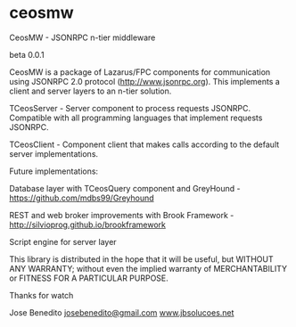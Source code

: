ceosmw
======

CeosMW - JSONRPC n-tier middleware

beta 0.0.1

CeosMW is a package of Lazarus/FPC components for communication using JSONRPC 2.0 protocol (http://www.jsonrpc.org). This implements a client and server layers to an n-tier solution.

TCeosServer - Server component to process requests JSONRPC. Compatible with all programming languages that implement requests JSONRPC.

TCeosClient - Component client that makes calls according to the default server implementations.

Future implementations:

Database layer with TCeosQuery component and GreyHound - https://github.com/mdbs99/Greyhound

REST and web broker improvements with Brook Framework - http://silvioprog.github.io/brookframework

Script engine for server layer

This library is distributed in the hope that it will be useful, but WITHOUT ANY WARRANTY; without even the implied warranty of MERCHANTABILITY or FITNESS FOR A PARTICULAR PURPOSE.

Thanks for watch

Jose Benedito
josebenedito@gmail.com
www.jbsolucoes.net
